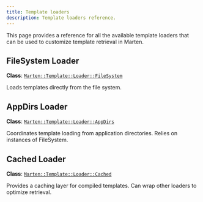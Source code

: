 ```yaml
---
title: Template loaders
description: Template loaders reference.
---
```


This page provides a reference for all the available template loaders that can be used to customize template retrieval in Marten.

## FileSystem Loader

**Class**: [`Marten::Template::Loader::FileSystem`](pathname:///api/dev/Marten/Template/Loader/FileSystem.html)

Loads templates directly from the file system.

## AppDirs Loader

**Class**: [`Marten::Template::Loader::AppDirs`](pathname:///api/dev/Marten/Template/Loader/AppDirs.html)

Coordinates template loading from application directories. Relies on instances of FileSystem.

## Cached Loader

**Class**: [`Marten::Template::Loader::Cached`](pathname:///api/dev/Marten/Template/Loader/Cached.html)

Provides a caching layer for compiled templates. Can wrap other loaders to optimize retrieval.

